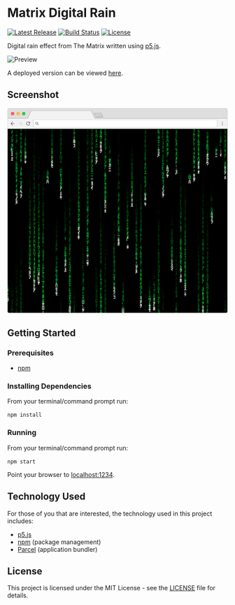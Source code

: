 # Matrix Digital Rain

[![Latest Release](https://img.shields.io/github/release/vanillaSlice/MatrixDigitalRain.svg)](https://github.com/vanillaSlice/MatrixDigitalRain/releases/latest)
[![Build Status](https://img.shields.io/travis/vanillaSlice/MatrixDigitalRain/master.svg)](https://travis-ci.org/vanillaSlice/MatrixDigitalRain)
[![License](https://img.shields.io/github/license/vanillaSlice/MatrixDigitalRain.svg)](LICENSE)

Digital rain effect from The Matrix written using [p5.js](https://p5js.org/).

![Preview](/images/preview-1.gif)

A deployed version can be viewed [here](http://matrixdigitalrain.mikelowe.xyz/).

## Screenshot

![Screenshot](/images/screenshot-1.png)

## Getting Started

### Prerequisites

* [npm](https://www.npmjs.com/)

### Installing Dependencies

From your terminal/command prompt run:

```
npm install
```

### Running

From your terminal/command prompt run:

```
npm start
```

Point your browser to [localhost:1234](http://localhost:1234).

## Technology Used

For those of you that are interested, the technology used in this project includes:

* [p5.js](https://p5js.org/)
* [npm](https://www.npmjs.com/) (package management)
* [Parcel](https://parceljs.org/) (application bundler)

## License

This project is licensed under the MIT License - see the [LICENSE](LICENSE) file for details.
